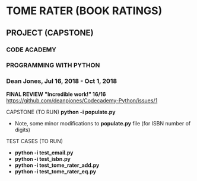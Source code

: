 # TOME RATER (BOOK RATINGS)
## PROJECT (CAPSTONE)
### CODE ACADEMY
### PROGRAMMING WITH PYTHON
### Dean Jones, Jul 16, 2018 - Oct 1, 2018

**FINAL REVIEW**
**"Incredible work!" 16/16**
https://github.com/deanpjones/Codecademy-Python/issues/1


CAPSTONE (TO RUN) **python -i populate.py**
- Note, some minor modifications to **populate.py** file (for ISBN number of digits) 
  
TEST CASES (TO RUN) 
- **python -i test_email.py**
- **python -i test_isbn.py**
- **python -i test_tome_rater_add.py**
- **python -i test_tome_rater_eq.py**
